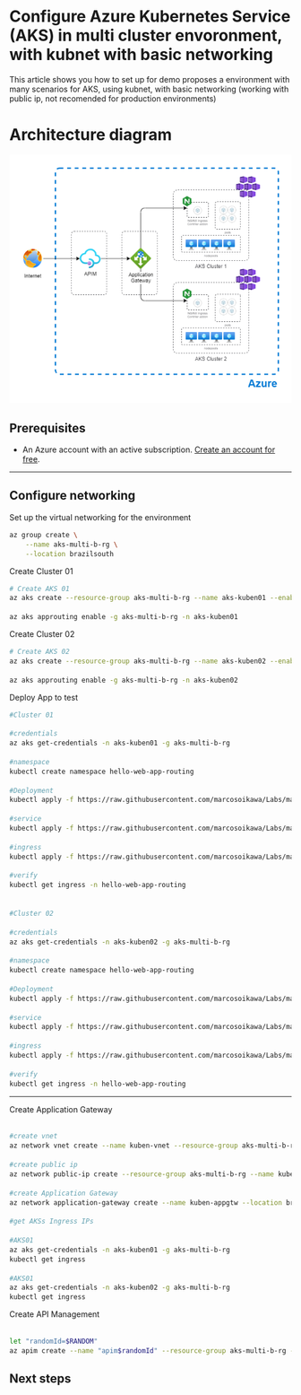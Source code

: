 

# Configure Azure Kubernetes Service (AKS) in multi cluster envoronment, with kubnet with basic networking

This article shows you how to set up for demo proposes a environment with many scenarios for AKS, using kubnet, with basic networking (working with public ip, not recomended for production environments)

# Architecture diagram

![Environment](./media/aks-nginx.png)

## Prerequisites

- An Azure account with an active subscription. [Create an account for free](https://azure.microsoft.com/free/?WT.mc_id=A261C142F).

---

## Configure networking

Set up the virtual networking for the environment

```bash
az group create \
    --name aks-multi-b-rg \
    --location brazilsouth
```
Create Cluster 01

```bash
# Create AKS 01
az aks create --resource-group aks-multi-b-rg --name aks-kuben01 --enable-managed-identity --node-count 1 --generate-ssh-keys

az aks approuting enable -g aks-multi-b-rg -n aks-kuben01

```
Create Cluster 02

```bash
# Create AKS 02
az aks create --resource-group aks-multi-b-rg --name aks-kuben02 --enable-managed-identity --node-count 1 --generate-ssh-keys

az aks approuting enable -g aks-multi-b-rg -n aks-kuben02

```




Deploy App to test

```bash
#Cluster 01

#credentials
az aks get-credentials -n aks-kuben01 -g aks-multi-b-rg

#namespace
kubectl create namespace hello-web-app-routing

#Deployment
kubectl apply -f https://raw.githubusercontent.com/marcosoikawa/Labs/main/aks-multicluster-kubnet/deployment01.yaml -n hello-web-app-routing

#service
kubectl apply -f https://raw.githubusercontent.com/marcosoikawa/Labs/main/aks-multicluster-kubnet/service.yaml -n hello-web-app-routing

#ingress
kubectl apply -f https://raw.githubusercontent.com/marcosoikawa/Labs/main/aks-multicluster-kubnet/ingress.yaml -n hello-web-app-routing

#verify
kubectl get ingress -n hello-web-app-routing


#Cluster 02

#credentials
az aks get-credentials -n aks-kuben02 -g aks-multi-b-rg

#namespace
kubectl create namespace hello-web-app-routing

#Deployment
kubectl apply -f https://raw.githubusercontent.com/marcosoikawa/Labs/main/aks-multicluster-kubnet/deployment02.yaml -n hello-web-app-routing

#service
kubectl apply -f https://raw.githubusercontent.com/marcosoikawa/Labs/main/aks-multicluster-kubnet/service.yaml -n hello-web-app-routing

#ingress
kubectl apply -f https://raw.githubusercontent.com/marcosoikawa/Labs/main/aks-multicluster-kubnet/ingress.yaml -n hello-web-app-routing

#verify
kubectl get ingress -n hello-web-app-routing

```
---


Create Application Gateway

```bash

#create vnet
az network vnet create --name kuben-vnet --resource-group aks-multi-b-rg --location brazilsouth --address-prefix 10.22.0.0/16 --subnet-name appgtwsubnet --subnet-prefix 10.22.0.0/24

#create public ip
az network public-ip create --resource-group aks-multi-b-rg --name kubenappgtw-pip --allocation-method Static --sku Standard

#create Application Gateway
az network application-gateway create --name kuben-appgtw --location brazilsouth --resource-group aks-multi-b-rg --capacity 2 --sku Standard_v2 --public-ip-address kubenappgtw-pip --vnet-name kuben-vnet --subnet appgtwsubnet --priority 100

#get AKSs Ingress IPs

#AKS01
az aks get-credentials -n aks-kuben01 -g aks-multi-b-rg
kubectl get ingress

#AKS01
az aks get-credentials -n aks-kuben02 -g aks-multi-b-rg
kubectl get ingress

```

Create API Management

```bash

let "randomId=$RANDOM"
az apim create --name "apim$randomId" --resource-group aks-multi-b-rg --publisher-name Contoso --publisher-email admin@contoso.com --no-wait

```
## Next steps



